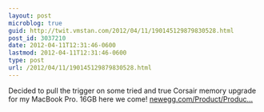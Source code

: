 ```yaml
---
layout: post
microblog: true
guid: http://twit.vmstan.com/2012/04/11/190145129879830528.html
post_id: 3037210
date: 2012-04-11T12:31:46-0600
lastmod: 2012-04-11T12:31:46-0600
type: post
url: /2012/04/11/190145129879830528.html
---
```

Decided to pull the trigger on some tried and true Corsair memory upgrade for my MacBook Pro. 16GB here we come! <a href="http://www.newegg.com/Product/Product.aspx?Item=N82E16820233251">newegg.com/Product/Produc…</a>
